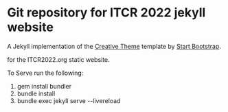 # Git repository for ITCR 2022 jekyll website

A Jekyll implementation of the [Creative Theme](http://startbootstrap.com/template-overviews/creative/) template by [Start Bootstrap](http://startbootstrap.com).

for the ITCR2022.org static website.

To Serve run the following:
1. gem install bundler
2. bundle install
3. bundle exec jekyll serve --livereload
